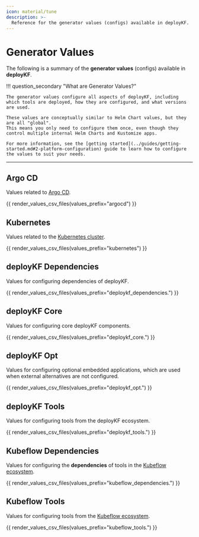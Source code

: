 ```yaml
---
icon: material/tune
description: >-
  Reference for the generator values (configs) available in deployKF.
---
```


# Generator Values

The following is a summary of the __generator values__ (configs) available in __deployKF__.

!!! question_secondary "What are Generator Values?"

    The generator values configure all aspects of deployKF, including which tools are deployed, how they are configured, and what versions are used.
    
    These values are conceptually similar to Helm Chart values, but they are all "global".
    This means you only need to configure them once, even though they control multiple internal Helm Charts and Kustomize apps.

    For more information, see the [getting started](../guides/getting-started.md#2-platform-configuration) guide to learn how to configure the values to suit your needs.

---

<div class="use-compact-tables" markdown>

## Argo CD

Values related to [Argo CD](../guides/dependencies/argocd.md#what-is-argo-cd).

{{ render_values_csv_files(values_prefix="argocd") }}

## Kubernetes

Values related to the [Kubernetes cluster](../guides/getting-started.md#kubernetes-cluster).

{{ render_values_csv_files(values_prefix="kubernetes") }}

## deployKF Dependencies

Values for configuring dependencies of deployKF.

{{ render_values_csv_files(values_prefix="deploykf_dependencies.") }}

## deployKF Core

Values for configuring core deployKF components.

{{ render_values_csv_files(values_prefix="deploykf_core.") }}

## deployKF Opt

Values for configuring optional embedded applications, which are used when external alternatives are not configured.

{{ render_values_csv_files(values_prefix="deploykf_opt.") }}

## deployKF Tools

Values for configuring tools from the deployKF ecosystem.

{{ render_values_csv_files(values_prefix="deploykf_tools.") }}

## Kubeflow Dependencies

Values for configuring the __dependencies__ of tools in the [Kubeflow ecosystem](./tools.md#kubeflow-ecosystem).

{{ render_values_csv_files(values_prefix="kubeflow_dependencies.") }}

## Kubeflow Tools

Values for configuring tools from the [Kubeflow ecosystem](./tools.md#kubeflow-ecosystem).

{{ render_values_csv_files(values_prefix="kubeflow_tools.") }}

</div>